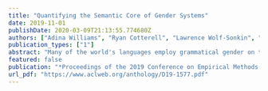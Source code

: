 ```yaml
---
title: "Quantifying the Semantic Core of Gender Systems"
date: 2019-11-01
publishDate: 2020-03-09T21:13:55.774680Z
authors: ["Adina Williams", "Ryan Cotterell", "Lawrence Wolf-Sonkin", "Damian Blasi", "Hanna Wallach"]
publication_types: ["1"]
abstract: "Many of the world's languages employ grammatical gender on the lexeme. For instance, in Spanish, house ''casa'' is feminine, whereas the word for paper ''papel'' is masculine. To a speaker of a genderless language, this categorization seems to exist with neither rhyme nor reason. But, is the association of nouns to gender classes truly arbitrary? In this work, we present the first large-scale investigation of the arbitrariness of gender assignment that uses canonical correlation analysis as a method for correlating the gender of inanimate nouns with their lexical semantic meaning. We find that the gender systems of 18 languages exhibit a significant correlation with an externally grounded definition of lexical semantics."
featured: false
publication: "*Proceedings of the 2019 Conference on Empirical Methods in Natural Language Processing and the 9th International Joint Conference on Natural Language Processing*"
url_pdf: "https://www.aclweb.org/anthology/D19-1577.pdf"
---
```


